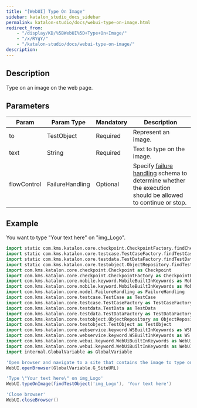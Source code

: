 ```yaml
---
title: "[WebUI] Type On Image"
sidebar: katalon_studio_docs_sidebar
permalink: katalon-studio/docs/webui-type-on-image.html
redirect_from:
    - "/display/KD/%5BWebUI%5D+Type+On+Image/"
    - "/x/RYgY/"
    - "/katalon-studio/docs/webui-type-on-image/"
description:
---
```

Description
-----------

Type on an image on the web page.

Parameters
----------

| Param | Param Type | Mandatory | Description |
| --- | --- | --- | --- |
| to | TestObject | Required | Represent an image. |
| text | String  | Required | Text to type on the image. |
| flowControl | FailureHandling | Optional | Specify [failure handling](/x/qAAM) schema to determine whether the execution should be allowed to continue or stop. |

Example 
--------

You want to type "Your text here" on "img_Logo".

```groovy
import static com.kms.katalon.core.checkpoint.CheckpointFactory.findCheckpoint
import static com.kms.katalon.core.testcase.TestCaseFactory.findTestCase
import static com.kms.katalon.core.testdata.TestDataFactory.findTestData
import static com.kms.katalon.core.testobject.ObjectRepository.findTestObject
import com.kms.katalon.core.checkpoint.Checkpoint as Checkpoint
import com.kms.katalon.core.checkpoint.CheckpointFactory as CheckpointFactory
import com.kms.katalon.core.mobile.keyword.MobileBuiltInKeywords as MobileBuiltInKeywords
import com.kms.katalon.core.mobile.keyword.MobileBuiltInKeywords as Mobile
import com.kms.katalon.core.model.FailureHandling as FailureHandling
import com.kms.katalon.core.testcase.TestCase as TestCase
import com.kms.katalon.core.testcase.TestCaseFactory as TestCaseFactory
import com.kms.katalon.core.testdata.TestData as TestData
import com.kms.katalon.core.testdata.TestDataFactory as TestDataFactory
import com.kms.katalon.core.testobject.ObjectRepository as ObjectRepository
import com.kms.katalon.core.testobject.TestObject as TestObject
import com.kms.katalon.core.webservice.keyword.WSBuiltInKeywords as WSBuiltInKeywords
import com.kms.katalon.core.webservice.keyword.WSBuiltInKeywords as WS
import com.kms.katalon.core.webui.keyword.WebUiBuiltInKeywords as WebUiBuiltInKeywords
import com.kms.katalon.core.webui.keyword.WebUiBuiltInKeywords as WebUI
import internal.GlobalVariable as GlobalVariable

'Open browser and navigate to a site that contains the image to type on'
WebUI.openBrowser(GlobalVariable.G_SiteURL)

'Type \"Your text here\" on img_Logo'
WebUI.typeOnImage(findTestObject('img_Logo'), 'Your text here')

'Close browser'
WebUI.closeBrowser()

```